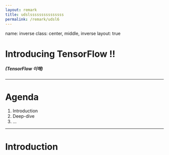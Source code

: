 ```yaml
---
layout: remark
title: udslsssssssssssssss
permalink: /remark/udsl6
---
```


name: inverse
class: center, middle, inverse
layout: true

# Introducing TensorFlow !!

##### (TensorFlow 이해)

---

# Agenda

1. Introduction
2. Deep-dive
3. ...

---

# Introduction